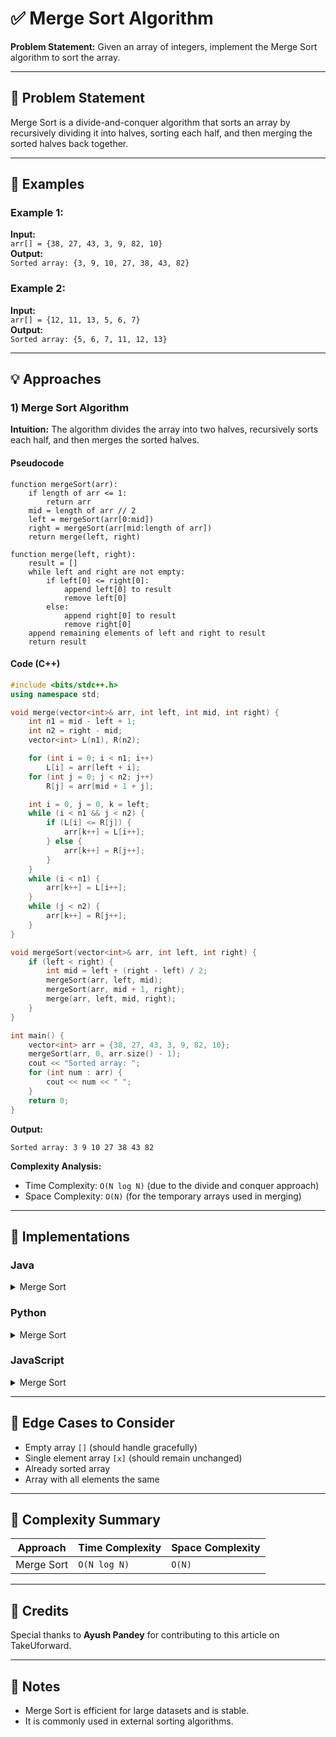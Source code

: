 # ✅ Merge Sort Algorithm

**Problem Statement:** Given an array of integers, implement the Merge Sort algorithm to sort the array.

---

## 📌 Problem Statement

Merge Sort is a divide-and-conquer algorithm that sorts an array by recursively dividing it into halves, sorting each half, and then merging the sorted halves back together.

---

## 🧪 Examples

### Example 1:
**Input:**  
`arr[] = {38, 27, 43, 3, 9, 82, 10}`  
**Output:**  
`Sorted array: {3, 9, 10, 27, 38, 43, 82}`  

### Example 2:
**Input:**  
`arr[] = {12, 11, 13, 5, 6, 7}`  
**Output:**  
`Sorted array: {5, 6, 7, 11, 12, 13}`  

---

## 💡 Approaches

### 1) Merge Sort Algorithm

**Intuition:** The algorithm divides the array into two halves, recursively sorts each half, and then merges the sorted halves.

#### Pseudocode
```
function mergeSort(arr):
    if length of arr <= 1:
        return arr
    mid = length of arr // 2
    left = mergeSort(arr[0:mid])
    right = mergeSort(arr[mid:length of arr])
    return merge(left, right)

function merge(left, right):
    result = []
    while left and right are not empty:
        if left[0] <= right[0]:
            append left[0] to result
            remove left[0]
        else:
            append right[0] to result
            remove right[0]
    append remaining elements of left and right to result
    return result
```

#### Code (C++)
```cpp
#include <bits/stdc++.h>
using namespace std;

void merge(vector<int>& arr, int left, int mid, int right) {
    int n1 = mid - left + 1;
    int n2 = right - mid;
    vector<int> L(n1), R(n2);

    for (int i = 0; i < n1; i++)
        L[i] = arr[left + i];
    for (int j = 0; j < n2; j++)
        R[j] = arr[mid + 1 + j];

    int i = 0, j = 0, k = left;
    while (i < n1 && j < n2) {
        if (L[i] <= R[j]) {
            arr[k++] = L[i++];
        } else {
            arr[k++] = R[j++];
        }
    }
    while (i < n1) {
        arr[k++] = L[i++];
    }
    while (j < n2) {
        arr[k++] = R[j++];
    }
}

void mergeSort(vector<int>& arr, int left, int right) {
    if (left < right) {
        int mid = left + (right - left) / 2;
        mergeSort(arr, left, mid);
        mergeSort(arr, mid + 1, right);
        merge(arr, left, mid, right);
    }
}

int main() {
    vector<int> arr = {38, 27, 43, 3, 9, 82, 10};
    mergeSort(arr, 0, arr.size() - 1);
    cout << "Sorted array: ";
    for (int num : arr) {
        cout << num << " ";
    }
    return 0;
}
```

**Output:**
```
Sorted array: 3 9 10 27 38 43 82
```

**Complexity Analysis:**
- Time Complexity: `O(N log N)` (due to the divide and conquer approach)
- Space Complexity: `O(N)` (for the temporary arrays used in merging)

---

## 🧷 Implementations

### Java

<details>
<summary>Merge Sort</summary>

```java
public class Main {
    static void merge(int[] arr, int left, int mid, int right) {
        int n1 = mid - left + 1;
        int n2 = right - mid;
        int[] L = new int[n1];
        int[] R = new int[n2];

        for (int i = 0; i < n1; i++)
            L[i] = arr[left + i];
        for (int j = 0; j < n2; j++)
            R[j] = arr[mid + 1 + j];

        int i = 0, j = 0, k = left;
        while (i < n1 && j < n2) {
            if (L[i] <= R[j]) {
                arr[k++] = L[i++];
            } else {
                arr[k++] = R[j++];
            }
        }
        while (i < n1) {
            arr[k++] = L[i++];
        }
        while (j < n2) {
            arr[k++] = R[j++];
        }
    }

    static void mergeSort(int[] arr, int left, int right) {
        if (left < right) {
            int mid = left + (right - left) / 2;
            mergeSort(arr, left, mid);
            mergeSort(arr, mid + 1, right);
            merge(arr, left, mid, right);
        }
    }

    public static void main(String[] args) {
        int[] arr = {38, 27, 43, 3, 9, 82, 10};
        mergeSort(arr, 0, arr.length - 1);
        System.out.println("Sorted array: ");
        for (int num : arr) {
            System.out.print(num + " ");
        }
    }
}
```

</details>

### Python

<details>
<summary>Merge Sort</summary>

```python
def merge(arr, left, mid, right):
    n1 = mid - left + 1
    n2 = right - mid
    L = arr[left:mid + 1]
    R = arr[mid + 1:right + 1]

    i = j = 0
    k = left
    while i < n1 and j < n2:
        if L[i] <= R[j]:
            arr[k] = L[i]
            i += 1
        else:
            arr[k] = R[j]
            j += 1
        k += 1

    while i < n1:
        arr[k] = L[i]
        i += 1
        k += 1

    while j < n2:
        arr[k] = R[j]
        j += 1
        k += 1

def merge_sort(arr, left, right):
    if left < right:
        mid = left + (right - left) // 2
        merge_sort(arr, left, mid)
        merge_sort(arr, mid + 1, right)
        merge(arr, left, mid, right)

arr = [38, 27, 43, 3, 9, 82, 10]
merge_sort(arr, 0, len(arr) - 1)
print("Sorted array:", arr)
```

</details>

### JavaScript

<details>
<summary>Merge Sort</summary>

```javascript
function merge(arr, left, mid, right) {
    let n1 = mid - left + 1;
    let n2 = right - mid;
    let L = new Array(n1);
    let R = new Array(n2);

    for (let i = 0; i < n1; i++) {
        L[i] = arr[left + i];
    }
    for (let j = 0; j < n2; j++) {
        R[j] = arr[mid + 1 + j];
    }

    let i = 0, j = 0, k = left;
    while (i < n1 && j < n2) {
        if (L[i] <= R[j]) {
            arr[k++] = L[i++];
        } else {
            arr[k++] = R[j++];
        }
    }
    while (i < n1) {
        arr[k++] = L[i++];
    }
    while (j < n2) {
        arr[k++] = R[j++];
    }
}

function mergeSort(arr, left, right) {
    if (left < right) {
        let mid = left + Math.floor((right - left) / 2);
        mergeSort(arr, left, mid);
        mergeSort(arr, mid + 1, right);
        merge(arr, left, mid, right);
    }
}

let arr = [38, 27, 43, 3, 9, 82, 10];
mergeSort(arr, 0, arr.length - 1);
console.log("Sorted array:", arr);
```

</details>

---

## 🧭 Edge Cases to Consider

* Empty array `[]` (should handle gracefully)
* Single element array `[x]` (should remain unchanged)
* Already sorted array
* Array with all elements the same

---

## 🧾 Complexity Summary

| Approach      | Time Complexity | Space Complexity |
| ------------- | --------------- | ---------------- |
| Merge Sort    | `O(N log N)`    | `O(N)`           |

---

## 🙌 Credits

Special thanks to **Ayush Pandey** for contributing to this article on TakeUforward.

---

## 📣 Notes

* Merge Sort is efficient for large datasets and is stable.
* It is commonly used in external sorting algorithms.
